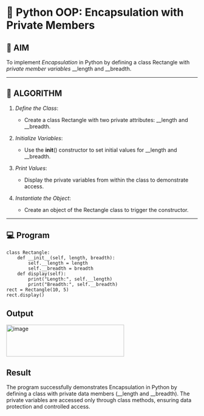 # 🐍 Python OOP: Encapsulation with Private Members

## 🎯 AIM

To implement *Encapsulation* in Python by defining a class Rectangle with *private member variables* __length and __breadth.

---

## 🧠 ALGORITHM

1. *Define the Class*:
   - Create a class Rectangle with two private attributes: __length and __breadth.

2. *Initialize Variables*:
   - Use the __init__() constructor to set initial values for __length and __breadth.

3. *Print Values*:
   - Display the private variables from within the class to demonstrate access.

4. *Instantiate the Object*:
   - Create an object of the Rectangle class to trigger the constructor.

---

## 💻 Program
```
class Rectangle:
    def __init__(self, length, breadth):
        self.__length = length      
        self.__breadth = breadth    
    def display(self):
        print("Length:", self.__length)
        print("Breadth:", self.__breadth)
rect = Rectangle(10, 5)
rect.display()
```
## Output
<img width="310" height="84" alt="image" src="https://github.com/user-attachments/assets/df418e57-b375-4bdf-8f11-2e0def3c72ec" />


## Result
The program successfully demonstrates Encapsulation in Python by defining a class with private data members (__length and __breadth).
The private variables are accessed only through class methods, ensuring data protection and controlled access.
